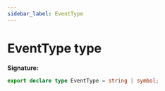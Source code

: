 ```yaml
---
sidebar_label: EventType
---
```

# EventType type


**Signature:**

```typescript
export declare type EventType = string | symbol;
```
